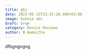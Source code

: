 ```yaml
---
title: ghj
date: 2023-05-15T23:32:28.496+03:00
image: bunnie abc
draft: true
category: Device Reviews
author: B.Wamaitha
---
```

dfbgngngng
